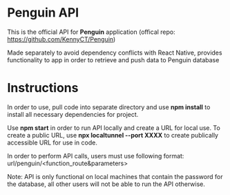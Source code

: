 # Penguin API
This is the official API for **Penguin** application (offical repo: https://github.com/KennyCT/Penguin)

Made separately to avoid dependency conflicts with React Native, provides functionality to app in order to retrieve and push data to Penguin database

# Instructions
In order to use, pull code into separate directory and use **npm install** to install all necessary dependencies for project.

Use **npm start** in order to run API locally and create a URL for local use. To create a public URL, use **npx localtunnel --port XXXX** to create publically accessible URL for use in code.

In order to perform API calls, users must use following format:
url/penguin/<function_route&parameters>

Note: API is only functional on local machines that contain the password for the database, all other users will not be able to run the API otherwise.
